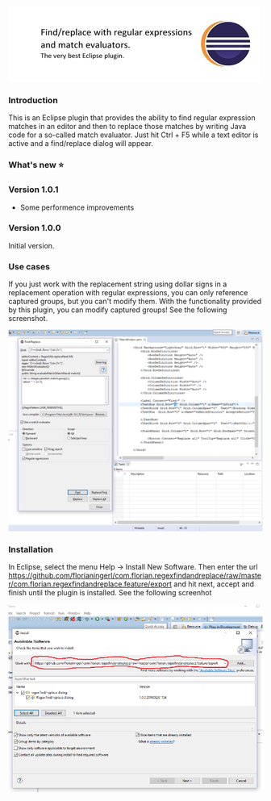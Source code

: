 ![Find/Replace with regular expressions and match evaluators](media/logo.png)

### Introduction
This is an Eclipse plugin that provides the ability to find regular expression matches in an editor and then to replace those matches by writing Java code for a so-called match evaluator. Just hit Ctrl + F5 while a text editor is active and a find/replace dialog will appear.

### What's new :star:

### Version 1.0.1

- Some performence improvements

### Version 1.0.0

Initial version.

### Use cases

If you just work with the replacement string using dollar signs in a replacement operation with regular expressions, you can only reference captured groups, but you can't modify them. With the functionality provided by this plugin, you can modify captured groups! See the following screenshot.

![Screenshot1](screenshots/Screenshot1.PNG)

### Installation

In Eclipse, select the menu Help -> Install New Software. Then enter the url https://github.com/florianingerl/com.florian.regexfindandreplace/raw/master/com.florian.regexfindandreplace.feature/export and hit next, accept and finish until the plugin is installed. See the following screenhot

![Screenhot2](screenshots/Screenshot2.PNG)